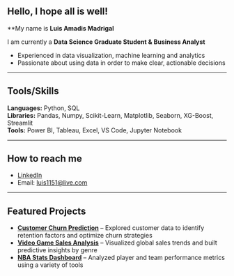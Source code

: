 ## Hello, I hope all is well!

**My name is **Luis Amadis Madrigal**  

I am currently a **Data Science Graduate Student & Business Analyst**

- Experienced in data visualization, machine learning and analytics  
- Passionate about using data in order to make clear, actionable decisions  

---

## Tools/Skills

**Languages:** Python, SQL  
**Libraries:** Pandas, Numpy, Scikit-Learn, Matplotlib, Seaborn, XG-Boost, Streamlit  
**Tools:** Power BI, Tableau, Excel, VS Code, Jupyter Notebook  

---

## How to reach me

- [LinkedIn](https://www.linkedin.com/in/luis-amadis-madrigal-86523422b/)  
- Email: luis1151@live.com  

---

## Featured Projects

- [**Customer Churn Prediction**](https://github.com/Amadis15/Telco-Customer-Churn) – Explored customer data to identify retention factors and optimize churn strategies  
- [**Video Game Sales Analysis**](https://github.com/Amadis15/Video-Game-Sales-Analysis-and-Genre-Prediction) – Visualized global sales trends and built predictive insights by genre  
- [**NBA Stats Dashboard**](https://github.com/Amadis15/NBA-Stats-Project) – Analyzed player and team performance metrics using a variety of tools  




<!--
**Amadis15/Amadis15** is a ✨ _special_ ✨ repository because its `README.md` (this file) appears on your GitHub profile.

Here are some ideas to get you started:

- 🔭 I’m currently working on ...
- 🌱 I’m currently learning ...
- 👯 I’m looking to collaborate on ...
- 🤔 I’m looking for help with ...
- 💬 Ask me about ...
- 📫 How to reach me: ...
- 😄 Pronouns: ...
- ⚡ Fun fact: ...
-->
